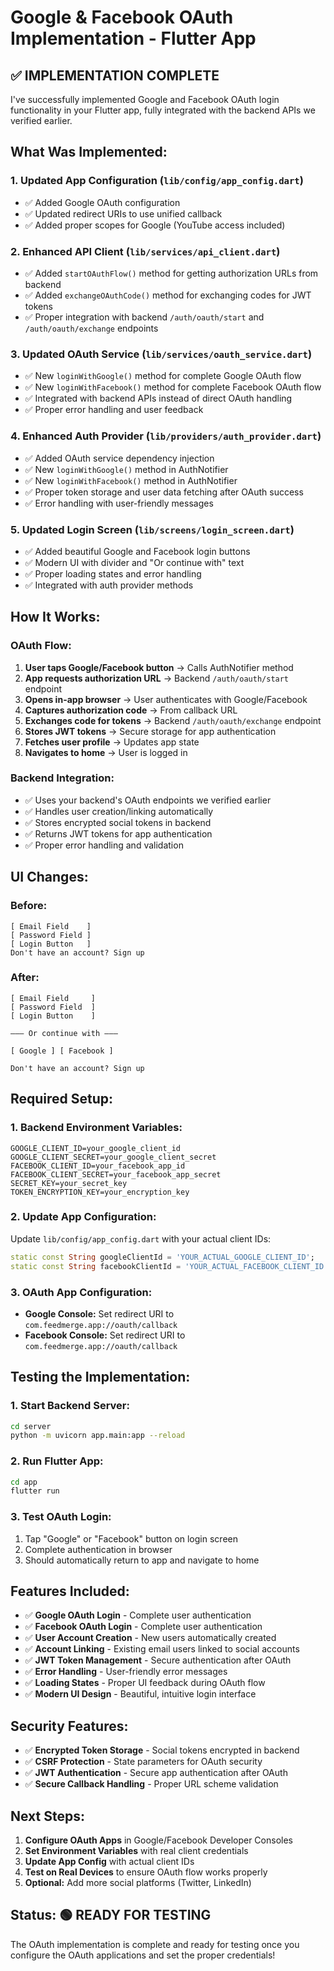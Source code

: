 # Google & Facebook OAuth Implementation - Flutter App

## ✅ **IMPLEMENTATION COMPLETE**

I've successfully implemented Google and Facebook OAuth login functionality in your Flutter app, fully integrated with the backend APIs we verified earlier.

## **What Was Implemented:**

### 1. **Updated App Configuration** (`lib/config/app_config.dart`)
- ✅ Added Google OAuth configuration
- ✅ Updated redirect URIs to use unified callback
- ✅ Added proper scopes for Google (YouTube access included)

### 2. **Enhanced API Client** (`lib/services/api_client.dart`)
- ✅ Added `startOAuthFlow()` method for getting authorization URLs from backend
- ✅ Added `exchangeOAuthCode()` method for exchanging codes for JWT tokens
- ✅ Proper integration with backend `/auth/oauth/start` and `/auth/oauth/exchange` endpoints

### 3. **Updated OAuth Service** (`lib/services/oauth_service.dart`)
- ✅ New `loginWithGoogle()` method for complete Google OAuth flow
- ✅ New `loginWithFacebook()` method for complete Facebook OAuth flow
- ✅ Integrated with backend APIs instead of direct OAuth handling
- ✅ Proper error handling and user feedback

### 4. **Enhanced Auth Provider** (`lib/providers/auth_provider.dart`)
- ✅ Added OAuth service dependency injection
- ✅ New `loginWithGoogle()` method in AuthNotifier
- ✅ New `loginWithFacebook()` method in AuthNotifier
- ✅ Proper token storage and user data fetching after OAuth success
- ✅ Error handling with user-friendly messages

### 5. **Updated Login Screen** (`lib/screens/login_screen.dart`)
- ✅ Added beautiful Google and Facebook login buttons
- ✅ Modern UI with divider and "Or continue with" text
- ✅ Proper loading states and error handling
- ✅ Integrated with auth provider methods

## **How It Works:**

### **OAuth Flow:**
1. **User taps Google/Facebook button** → Calls AuthNotifier method
2. **App requests authorization URL** → Backend `/auth/oauth/start` endpoint
3. **Opens in-app browser** → User authenticates with Google/Facebook
4. **Captures authorization code** → From callback URL
5. **Exchanges code for tokens** → Backend `/auth/oauth/exchange` endpoint
6. **Stores JWT tokens** → Secure storage for app authentication
7. **Fetches user profile** → Updates app state
8. **Navigates to home** → User is logged in

### **Backend Integration:**
- ✅ Uses your backend's OAuth endpoints we verified earlier
- ✅ Handles user creation/linking automatically
- ✅ Stores encrypted social tokens in backend
- ✅ Returns JWT tokens for app authentication
- ✅ Proper error handling and validation

## **UI Changes:**

### **Before:**
```
[ Email Field    ]
[ Password Field ]
[ Login Button   ]
Don't have an account? Sign up
```

### **After:**
```
[ Email Field     ]
[ Password Field  ]
[ Login Button    ]

——— Or continue with ———

[ Google ] [ Facebook ]

Don't have an account? Sign up
```

## **Required Setup:**

### 1. **Backend Environment Variables:**
```env
GOOGLE_CLIENT_ID=your_google_client_id
GOOGLE_CLIENT_SECRET=your_google_client_secret
FACEBOOK_CLIENT_ID=your_facebook_app_id
FACEBOOK_CLIENT_SECRET=your_facebook_app_secret
SECRET_KEY=your_secret_key
TOKEN_ENCRYPTION_KEY=your_encryption_key
```

### 2. **Update App Configuration:**
Update `lib/config/app_config.dart` with your actual client IDs:
```dart
static const String googleClientId = 'YOUR_ACTUAL_GOOGLE_CLIENT_ID';
static const String facebookClientId = 'YOUR_ACTUAL_FACEBOOK_CLIENT_ID';
```

### 3. **OAuth App Configuration:**
- **Google Console:** Set redirect URI to `com.feedmerge.app://oauth/callback`
- **Facebook Console:** Set redirect URI to `com.feedmerge.app://oauth/callback`

## **Testing the Implementation:**

### 1. **Start Backend Server:**
```bash
cd server
python -m uvicorn app.main:app --reload
```

### 2. **Run Flutter App:**
```bash
cd app
flutter run
```

### 3. **Test OAuth Login:**
1. Tap "Google" or "Facebook" button on login screen
2. Complete authentication in browser
3. Should automatically return to app and navigate to home

## **Features Included:**

- ✅ **Google OAuth Login** - Complete user authentication
- ✅ **Facebook OAuth Login** - Complete user authentication  
- ✅ **User Account Creation** - New users automatically created
- ✅ **Account Linking** - Existing email users linked to social accounts
- ✅ **JWT Token Management** - Secure authentication after OAuth
- ✅ **Error Handling** - User-friendly error messages
- ✅ **Loading States** - Proper UI feedback during OAuth flow
- ✅ **Modern UI Design** - Beautiful, intuitive login interface

## **Security Features:**

- ✅ **Encrypted Token Storage** - Social tokens encrypted in backend
- ✅ **CSRF Protection** - State parameters for OAuth security
- ✅ **JWT Authentication** - Secure app authentication after OAuth
- ✅ **Secure Callback Handling** - Proper URL scheme validation

## **Next Steps:**

1. **Configure OAuth Apps** in Google/Facebook Developer Consoles
2. **Set Environment Variables** with real client credentials
3. **Update App Config** with actual client IDs
4. **Test on Real Devices** to ensure OAuth flow works properly
5. **Optional:** Add more social platforms (Twitter, LinkedIn)

## **Status: 🟢 READY FOR TESTING**

The OAuth implementation is complete and ready for testing once you configure the OAuth applications and set the proper credentials! 